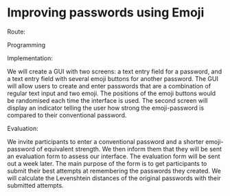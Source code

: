 ﻿# Improving passwords using Emoji
Route:

Programming

Implementation:

We will create a GUI with two screens: a text entry field for a password, and a text entry field with several emoji buttons for another password. The GUI will allow users to create and enter passwords that are a combination of regular text input and two emoji. The positions of the emoji buttons would be randomised each time the interface is used. The second screen will display an indicator telling the user how strong the emoji-password is compared to their conventional password.

Evaluation:

We invite participants to enter a conventional password and a shorter emoji-password of equivalent strength. We then inform them that they will be sent an evaluation form to assess our interface. The evaluation form will be sent out a week later. The main purpose of the form is to get participants to submit their best attempts at remembering the passwords they created. We will calculate the Levenshtein distances of the original passwords with their submitted attempts.
